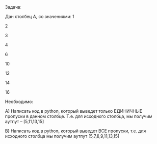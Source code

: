 Задача:

Дан столбец A, со значениями: 
1

2

3

4

6

10

12

14

16

Необходимо:

A)	Написать код в python, который выведет только ЕДИНИЧНЫЕ пропуски в данном столбце. Т.е. для исходного столбца, мы получим аутпут – [5,11,13,15]

B)	Написать код в python, который выведет ВСЕ пропуски, т.е. для исходного столбца мы получим аутпут [5,7,8,9,11,13,15]

